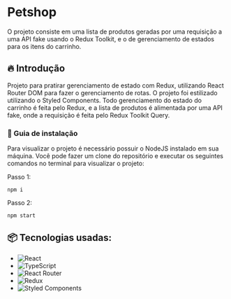 # Petshop

O projeto consiste em uma lista de produtos geradas por uma requisição a uma API fake usando o Redux Toolkit, e o de gerenciamento de estados para os itens do carrinho.

## 🔥 Introdução

Projeto para pratirar gerenciamento de estado com Redux, utilizando React Router DOM para fazer o gerenciamento de rotas. O projeto foi estilizado utilizando o Styled Components. Todo gerenciamento do estado do carrinho é feita pelo Redux, e a lista de produtos é alimentada por uma API fake, onde a requisição é feita pelo Redux Toolkit Query.

### 🔨 Guia de instalação

Para visualizar o projeto é necessário possuir o NodeJS instalado em sua máquina. Você pode fazer um clone do repositório e executar os seguintes comandos no terminal para visualizar o projeto:

Passo 1:

```
npm i
```

Passo 2:

```
npm start
```

## 📦 Tecnologias usadas:

- ![React](https://img.shields.io/badge/react-%2320232a.svg?style=for-the-badge&logo=react&logoColor=%2361DAFB)
- ![TypeScript](https://img.shields.io/badge/typescript-%23007ACC.svg?style=for-the-badge&logo=typescript&logoColor=white)
- ![React Router](https://img.shields.io/badge/React_Router-CA4245?style=for-the-badge&logo=react-router&logoColor=white)
- ![Redux](https://img.shields.io/badge/redux-%23593d88.svg?style=for-the-badge&logo=redux&logoColor=white)
- ![Styled Components](https://img.shields.io/badge/styled--components-DB7093?style=for-the-badge&logo=styled-components&logoColor=white)
